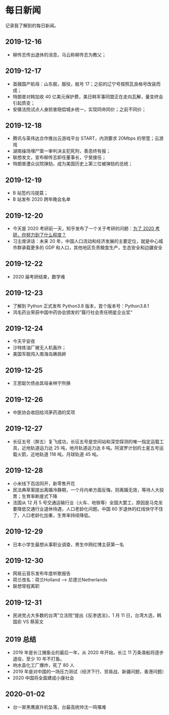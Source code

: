 # 每日新闻

记录我了解到的每日新闻。

## 2019-12-16

* 柳传志传出退休的消息，马云称柳传志为教父；

## 2019-12-17

* 首艘国产航母：山东舰，服役，舷号 17；之前的辽宁号按照瓦良格号改装而成；
* 特朗普对韩加收 40 亿美元保护费，美日韩军事同盟正在走向瓦解，量变终会引起质变；
* 安徽法院试点人身损害赔偿城乡统一，实现同命同价；之前不同价；

## 2019-12-18

* 腾讯与英伟达合作推出云游戏平台 START，内测要求 20Mbps 的带宽；云游戏
* 湖南操场埋尸案一审判决主犯死刑，善恶终有报；
* 联想发文，宣布柳传志卸任董事长，宁旻接任；
* 特朗普遭众议院弹劾，成为美国历史上第三位被弹劾的总统；

## 2019-12-19

* B 站签约冯提莫；
* B 站发布 2020 跨年晚会名单

## 2019-12-20

* 今天是 2020 考研前一天，知乎发布了一个关于考研的问题：[为了 2020 考研，你努力到了什么程度？](https://www.zhihu.com/question/361949055/answer/943728307)
* 习主席讲话：未来 20 年，中国人口流动和经济发展的主要定位，就是中心城市群承载更多的 GDP 和人口，其他地区负责粮食生产，生态安全和边疆安全

## 2019-12-22

* 2020 届考研结束，数学难

## 2019-12-23

* 了解到 Python 正式发布 Python3.8 版本，首个版本号：Python3.8.1
* 鸿毛药业荣获中国中药协会颁发的”履行社会责任明星企业奖“

## 2019-12-24

* 今天平安夜
* 沙特炼油厂被无人机轰炸；
* 美国军舰闯入南海岛礁挑衅

## 2019-12-25

* 王思聪欠债由其母亲林宁所换

## 2019-12-26

* 中医协会收回给鸿茅药酒的奖项

## 2019-12-27

* 长征五号（胖五）复飞成功，长征五号是空间站和深空探测的唯一指定运载工具，近地轨道运力达 25 吨，地月轨道运力达 8 吨。阿波罗计划的土星五号运载火箭，近地轨道 118 吨，月球轨道 45 吨。

## 2019-12-28

* 小米线下百店同开，新零售开花
* 民法典草案提出离婚冷静期，一个月内单方面反悔，则离婚无效，等待人大投票；生育率断崖式下降
* 法国从 12 月 5 号交通运输行业（火车、地铁等）全国大罢工，原因是马克龙要降低交通行业退休待遇，人口老龄化问题。中国 60 岁退休的红线快守不住了，人口老龄化加重，生育率持续降低。

## 2019-12-29

* 日本小学生最想从事职业调查，男生中网红博主获第一名

## 2019-12-30

* 网易云音乐发布年度听歌报告
* 荷兰改名：荷兰Holland ——> 尼德兰Netherlands
* 联想常程离职

## 2019-12-31

* 民进党占大多数的台湾”立法院“提出《反渗透法》，1 月 11 日，台湾大选，韩国俞 VS 蔡英文

## 2019 总结

* 2019 年是长江捕鱼业的最后一年，从 2020 年开始，长江 11 万条渔船将逐步退役，至少 10 年不打鱼。
* 响水县化工厂爆炸，死了 80 人
* 2019 年是对中国的一场压力测试（经济下行、贸易战、新疆问题，香港问题）
* 2020 中国将全面建成小康社会

## 2020-01-02

* 台一架黑鹰直升机坠落，台最高统帅沈一鸣罹难







